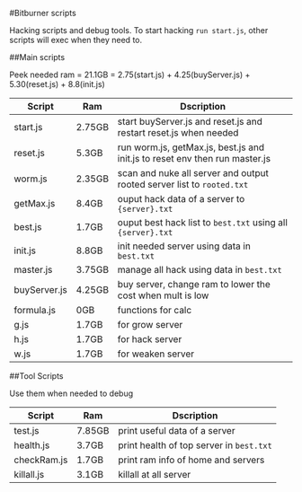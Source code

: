 #Bitburner scripts

Hacking scripts and debug tools.
To start hacking `run start.js`, other scripts will exec when they need to.

##Main scripts

Peek needed ram = 21.1GB
= 2.75(start.js) + 4.25(buyServer.js) + 5.30(reset.js) + 8.8(init.js)

| Script       | Ram    | Dscription                                                                  |
| ------------ | ------ | --------------------------------------------------------------------------- |
| start.js     | 2.75GB | start buyServer.js and reset.js and restart reset.js when needed            |
| reset.js     | 5.3GB  | run worm.js, getMax.js, best.js and init.js to reset env then run master.js |
| worm.js      | 2.35GB | scan and nuke all server and output rooted server list to `rooted.txt`      |
| getMax.js    | 8.4GB  | ouput hack data of  a server to `{server}.txt`                              |
| best.js      | 1.7GB  | ouput best hack list to `best.txt` using all `{server}.txt`                 |
| init.js      | 8.8GB  | init needed server using data in `best.txt`                                 |
| master.js    | 3.75GB | manage all hack using data in `best.txt`                                    |
| buyServer.js | 4.25GB | buy server, change ram to lower the cost when mult is low                   |
| formula.js   | 0GB    | functions for calc                                                          |
| g.js         | 1.7GB  | for grow server                                                             |
| h.js         | 1.7GB  | for hack server                                                             |
| w.js         | 1.7GB  | for weaken server                                                           |

##Tool Scripts

Use them when needed to debug

| Script      | Ram    | Dscription                               |
| ----------- | ------ | ---------------------------------------- |
| test.js     | 7.85GB | print useful data of a server            |
| health.js   | 3.7GB  | print health of top server in `best.txt` |
| checkRam.js | 1.7GB  | print ram info of home and servers       |
| killall.js  | 3.1GB  | killall at all server                    |
